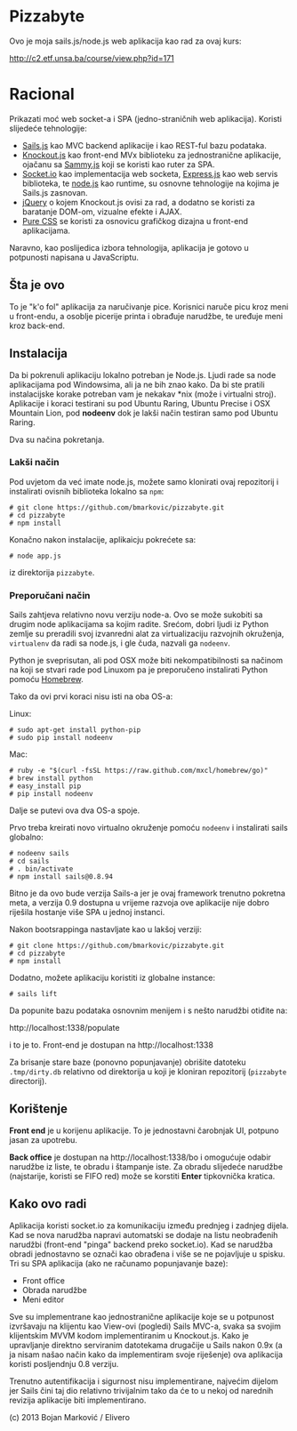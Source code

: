 # Pizzabyte

Ovo je moja sails.js/node.js web aplikacija kao rad za ovaj kurs:

http://c2.etf.unsa.ba/course/view.php?id=171

# Racional

Prikazati moć web socket-a i SPA (jedno-straničnih web aplikacija). Koristi slijedeće tehnologije:

* [Sails.js](http://sailsjs.org/) kao MVC backend aplikacije i kao REST-ful bazu podataka.
* [Knockout.js](http://knockoutjs.com/) kao front-end MVx biblioteku za jednostranične aplikacije, ojačanu sa [Sammy.js](http://sammyjs.org/) koji se koristi kao ruter za SPA.
* [Socket.io](http://socket.io/) kao implementacija web socketa, [Express.js](http://expressjs.comno/) kao web servis biblioteka, te [node.js](http://nodejs.org/) kao runtime, su osnovne tehnologije na kojima je Sails.js zasnovan.
* [jQuery](http://jquery.com/) o kojem Knockout.js ovisi za rad, a dodatno se koristi za baratanje DOM-om, vizualne efekte i AJAX.
* [Pure CSS](http://purecss.io/) se koristi za osnovicu grafičkog dizajna u front-end aplikacijama.

Naravno, kao poslijedica izbora tehnologija, aplikacija je gotovo u potpunosti napisana u JavaScriptu.

## Šta je ovo

To je "k'o fol" aplikacija za naručivanje pice. Korisnici naruče picu kroz meni u front-endu, a osoblje picerije printa i obrađuje narudžbe, te uređuje meni kroz back-end.

## Instalacija

Da bi pokrenuli aplikaciju lokalno potreban je Node.js. Ljudi rade sa node aplikacijama pod Windowsima, ali ja ne bih znao kako. Da bi ste pratili instalacijske korake potreban vam je nekakav *nix (može i virtualni stroj). Aplikacije i koraci testirani su pod Ubuntu Raring, Ubuntu Precise i OSX Mountain Lion, pod **nodeenv** dok je lakši način testiran samo pod Ubuntu Raring.

Dva su načina pokretanja.

### Lakši način

Pod uvjetom da već imate node.js, možete samo klonirati ovaj repozitorij i instalirati ovisnih biblioteka lokalno sa `npm`:

    # git clone https://github.com/bmarkovic/pizzabyte.git
    # cd pizzabyte
    # npm install

Konačno nakon instalacije, aplikaicju pokrećete sa:

    # node app.js

iz direktorija `pizzabyte`.

### Preporučani način

Sails zahtjeva relativno novu verziju node-a. Ovo se može sukobiti sa drugim node aplikacijama sa kojim radite. Srećom, dobri ljudi iz Python zemlje su preradili svoj izvanredni alat za virtualizaciju razvojnih okruženja, `virtualenv` da radi sa node.js, i gle čuda, nazvali ga `nodeenv`.

Python je sveprisutan, ali pod OSX može biti nekompatibilnosti sa načinom na koji se stvari rade pod Linuxom pa je preporučeno instalirati Python pomoću [Homebrew](http://brew.sh/).

Tako da ovi prvi koraci nisu isti na oba OS-a:

Linux:

    # sudo apt-get install python-pip
    # sudo pip install nodeenv

Mac:

    # ruby -e "$(curl -fsSL https://raw.github.com/mxcl/homebrew/go)"
    # brew install python
    # easy_install pip
    # pip install nodeenv

Dalje se putevi ova dva OS-a spoje.

Prvo treba kreirati novo virtualno okruženje pomoću `nodeenv` i instalirati sails globalno:

    # nodeenv sails
    # cd sails
    # . bin/activate
    # npm install sails@0.8.94

Bitno je da ovo bude verzija Sails-a jer je ovaj framework trenutno pokretna meta, a verzija 0.9 dostupna u vrijeme razvoja ove aplikacije nije dobro riješila hostanje više SPA u jednoj instanci.

Nakon bootsrappinga nastavljate kao u lakšoj verziji:

    # git clone https://github.com/bmarkovic/pizzabyte.git
    # cd pizzabyte
    # npm install

Dodatno, možete aplikaciju koristiti iz globalne instance:

    # sails lift

Da popunite bazu podataka osnovnim menijem i s nešto narudžbi otiđite na:

http://localhost:1338/populate

i to je to. Front-end je dostupan na http://localhost:1338

Za brisanje stare baze (ponovno popunjavanje) obrišite datoteku `.tmp/dirty.db` relativno od direktorija u koji je kloniran repozitorij (`pizzabyte` directorij).

## Korištenje

**Front end** je u korijenu aplikacije. To je jednostavni čarobnjak UI, potpuno jasan za upotrebu.

**Back office** je dostupan na http://localhost:1338/bo i omogućuje odabir narudžbe iz liste, te obradu i štampanje iste. Za obradu slijedeće narudžbe (najstarije, koristi se FIFO red) može se korstiti **Enter** tipkovnička kratica.

## Kako ovo radi

Aplikacija koristi socket.io za komunikaciju između prednjeg i zadnjeg dijela. Kad se nova narudžba napravi automatski se dodaje na listu neobrađenih narudžbi (front-end "pinga" backend preko socket.io). Kad se narudžba obradi jednostavno se označi kao obrađena i više se ne pojavljuje u spisku. Tri su SPA aplikacija (ako ne računamo popunjavanje baze):

* Front office
* Obrada narudžbe
* Meni editor

Sve su implementrane kao jednostranične aplikacije koje se u potpunost izvršavaju na klijentu kao View-ovi (pogledi) Sails MVC-a, svaka sa svojim klijentskim MVVM kodom implementiranim u Knockout.js. Kako je upravljanje direktno serviranim datotekama drugačije u Sails nakon 0.9x (a ja nisam našao način kako da implementiram svoje riješenje) ova aplikacija koristi posljendnju 0.8 verziju.

Trenutno autentifikacija i sigurnost nisu implementirane, najvećim dijelom jer Sails čini taj dio relativno trivijalnim tako da će to u nekoj od narednih revizija aplikacije biti implementirano.

(c) 2013 Bojan Marković / Elivero
